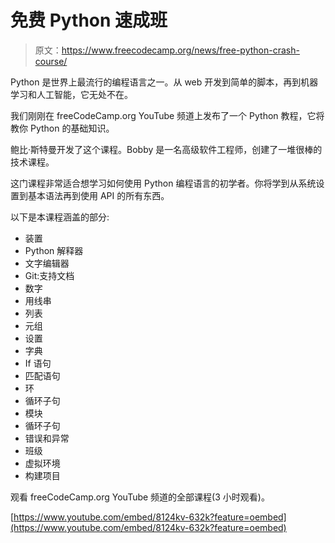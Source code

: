 # 免费 Python 速成班

> 原文：<https://www.freecodecamp.org/news/free-python-crash-course/>

Python 是世界上最流行的编程语言之一。从 web 开发到简单的脚本，再到机器学习和人工智能，它无处不在。

我们刚刚在 freeCodeCamp.org YouTube 频道上发布了一个 Python 教程，它将教你 Python 的基础知识。

鲍比·斯特曼开发了这个课程。Bobby 是一名高级软件工程师，创建了一堆很棒的技术课程。

这门课程非常适合想学习如何使用 Python 编程语言的初学者。你将学到从系统设置到基本语法再到使用 API 的所有东西。

以下是本课程涵盖的部分:

*   装置
*   Python 解释器
*   文字编辑器
*   Git:支持文档
*   数字
*   用线串
*   列表
*   元组
*   设置
*   字典
*   If 语句
*   匹配语句
*   环
*   循环子句
*   模块
*   循环子句
*   错误和异常
*   班级
*   虚拟环境
*   构建项目

观看 freeCodeCamp.org YouTube 频道的全部课程(3 小时观看)。

[https://www.youtube.com/embed/8124kv-632k?feature=oembed](https://www.youtube.com/embed/8124kv-632k?feature=oembed)